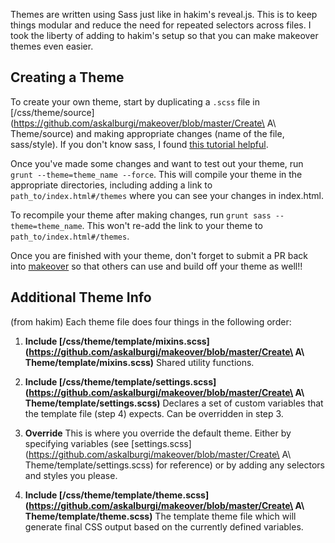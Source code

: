 Themes are written using Sass just like in hakim's reveal.js. This is to keep things modular and reduce the need for repeated selectors across files. I took the liberty of adding to hakim's setup so that you can make makeover themes even easier.

## Creating a Theme

To create your own theme, start by duplicating a ```.scss``` file in [/css/theme/source](https://github.com/askalburgi/makeover/blob/master/Create\ A\ Theme/source) and making appropriate changes (name of the file, sass/style). If you don't know sass, I found [this tutorial helpful](http://sass-lang.com/guide). 

Once you've made some changes and want to test out your theme, run `grunt --theme=theme_name --force`. This will compile your theme in the appropriate directories, including adding a link to `path_to/index.html#/themes` where you can see your changes in index.html. 

To recompile your theme after making changes, run `grunt sass --theme=theme_name`. This won't re-add the link to your theme to `path_to/index.html#/themes`. 

Once you are finished with your theme, don't forget to submit a PR back into [makeover](https://github.com/askalburgi/makeover) so that others can use and build off your theme as well!! 

## Additional Theme Info
(from hakim)
Each theme file does four things in the following order:

1. **Include [/css/theme/template/mixins.scss](https://github.com/askalburgi/makeover/blob/master/Create\ A\ Theme/template/mixins.scss)**
Shared utility functions.

2. **Include [/css/theme/template/settings.scss](https://github.com/askalburgi/makeover/blob/master/Create\ A\ Theme/template/settings.scss)**
Declares a set of custom variables that the template file (step 4) expects. Can be overridden in step 3.

3. **Override**
This is where you override the default theme. Either by specifying variables (see [settings.scss](https://github.com/askalburgi/makeover/blob/master/Create\ A\ Theme/template/settings.scss) for reference) or by adding any selectors and styles you please.

4. **Include [/css/theme/template/theme.scss](https://github.com/askalburgi/makeover/blob/master/Create\ A\ Theme/template/theme.scss)**
The template theme file which will generate final CSS output based on the currently defined variables.
